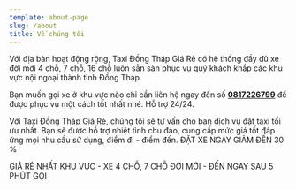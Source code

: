 ```yaml
---
template: about-page
slug: /about
title: Về chúng tôi
---
```


Với địa bàn hoạt động rộng, Taxi Đồng Tháp Giá Rẻ có hệ thống đầy đủ xe đời mới 4 chỗ, 7 chỗ, 16 chỗ luôn sẵn sàn phục vụ quý khách khắp các khu vực nội ngoại thành tỉnh Đồng Tháp.

Bạn muốn gọi xe ở khu vực nào chỉ cần liên hệ ngay đến số **[0817226799](tel:0817226799)** để được phục vụ một cách tốt nhất nhé. Hỗ trợ 24/24.

Với Taxi Đồng Tháp Giá Rẻ, chúng tôi sẽ tư vấn cho bạn dịch vụ đặt taxi tối ưu nhất. Bạn sẽ được hỗ trợ nhiệt tình chu đáo, cung cấp mức giá tốt đáp ứng mọi nhu cầu sử dụng, điểm đi - điểm đến. ĐẶT XE NGAY GIẢM ĐẾN 30 %

GIÁ RẺ NHẤT KHU VỰC - XE 4 CHỖ, 7 CHỖ ĐỜI MỚI - ĐẾN NGAY SAU 5 PHÚT GỌI